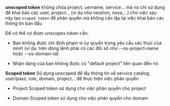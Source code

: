 **unscoped token** không chứa project, uername, service... mà nó chỉ sử dụng để khai báo các  user, project... (ví dụ như neutron, nova,...) cho việc sau này tạo `scoped token` để phân quyền mà không cần lặp lại việc khai báo các thông tin ban đầu

Để có thế có được unscopes token cần:

- Bạn không được chỉ định phạm vi ủy quyền trong yêu cầu xác thực của mình (ví dụ: trên dòng lệnh phải có các đối số như --os-project-name hoặc --os-domain-id)

- Nhận dạng của bạn không được có "default project" liên quan đến nó

**Scoped token** Sử dụng unscoped để lấy thông tin về service catalog,  user/pass, role, domain, project... để thực hiện việc phân quyền


- Project Scoped token sử dụng cho  việc phân quyền cho project

- Domain Scoped token sử dụng cho việc phân quyền cho domain

